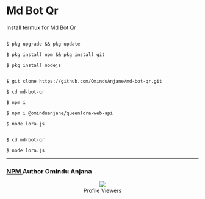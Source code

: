 # Md Bot Qr
Install termux for Md Bot Qr
```

$ pkg upgrade && pkg update

$ pkg install npm && pkg install git

$ pkg install nodejs

```

```

$ git clone https://github.com/OminduAnjane/md-bot-qr.git

$ cd md-bot-qr

$ npm i

$ npm i @ominduanjane/queenlora-web-api

$ node lora.js

```

```

$ cd md-bot-qr

$ node lora.js

```

***
### <a href="https://www.npmjs.com/package/@ominduanjane/queenlora-web-api">NPM </a>Author Omindu Anjana
<div align="center"><img src="https://profile-counter.glitch.me/OminduAnjane/count.svg" /><br>Profile Viewers</div>

